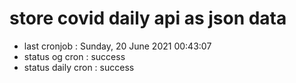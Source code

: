 # store covid daily api as json data

- last cronjob : Sunday, 20 June 2021 00:43:07
- status og cron : success
- status daily cron : success
      
      